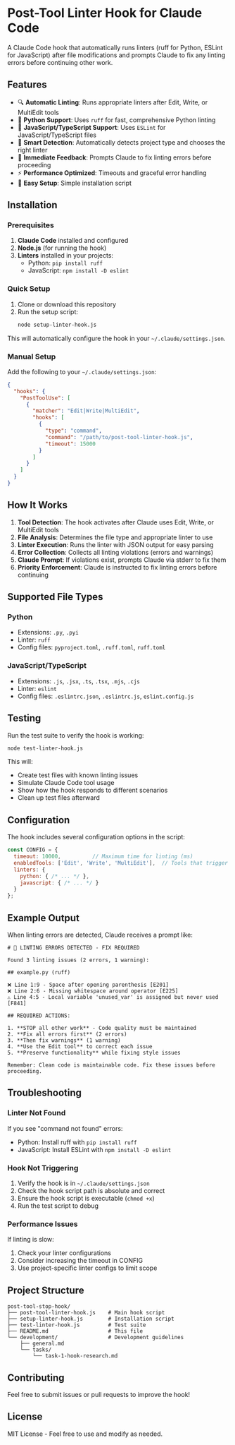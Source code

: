 # Post-Tool Linter Hook for Claude Code

A Claude Code hook that automatically runs linters (ruff for Python, ESLint for JavaScript) after file modifications and prompts Claude to fix any linting errors before continuing other work.

## Features

- 🔍 **Automatic Linting**: Runs appropriate linters after Edit, Write, or MultiEdit tools
- 🐍 **Python Support**: Uses `ruff` for fast, comprehensive Python linting
- 📜 **JavaScript/TypeScript Support**: Uses `ESLint` for JavaScript/TypeScript files
- 🎯 **Smart Detection**: Automatically detects project type and chooses the right linter
- 🚨 **Immediate Feedback**: Prompts Claude to fix linting errors before proceeding
- ⚡ **Performance Optimized**: Timeouts and graceful error handling
- 🔧 **Easy Setup**: Simple installation script

## Installation

### Prerequisites

1. **Claude Code** installed and configured
2. **Node.js** (for running the hook)
3. **Linters** installed in your projects:
   - Python: `pip install ruff`
   - JavaScript: `npm install -D eslint`

### Quick Setup

1. Clone or download this repository
2. Run the setup script:
   ```bash
   node setup-linter-hook.js
   ```

This will automatically configure the hook in your `~/.claude/settings.json`.

### Manual Setup

Add the following to your `~/.claude/settings.json`:

```json
{
  "hooks": {
    "PostToolUse": [
      {
        "matcher": "Edit|Write|MultiEdit",
        "hooks": [
          {
            "type": "command",
            "command": "/path/to/post-tool-linter-hook.js",
            "timeout": 15000
          }
        ]
      }
    ]
  }
}
```

## How It Works

1. **Tool Detection**: The hook activates after Claude uses Edit, Write, or MultiEdit tools
2. **File Analysis**: Determines the file type and appropriate linter to use
3. **Linter Execution**: Runs the linter with JSON output for easy parsing
4. **Error Collection**: Collects all linting violations (errors and warnings)
5. **Claude Prompt**: If violations exist, prompts Claude via stderr to fix them
6. **Priority Enforcement**: Claude is instructed to fix linting errors before continuing

## Supported File Types

### Python
- Extensions: `.py`, `.pyi`
- Linter: `ruff`
- Config files: `pyproject.toml`, `.ruff.toml`, `ruff.toml`

### JavaScript/TypeScript
- Extensions: `.js`, `.jsx`, `.ts`, `.tsx`, `.mjs`, `.cjs`
- Linter: `eslint`
- Config files: `.eslintrc.json`, `.eslintrc.js`, `eslint.config.js`

## Testing

Run the test suite to verify the hook is working:

```bash
node test-linter-hook.js
```

This will:
- Create test files with known linting issues
- Simulate Claude Code tool usage
- Show how the hook responds to different scenarios
- Clean up test files afterward

## Configuration

The hook includes several configuration options in the script:

```javascript
const CONFIG = {
  timeout: 10000,          // Maximum time for linting (ms)
  enabledTools: ['Edit', 'Write', 'MultiEdit'],  // Tools that trigger linting
  linters: {
    python: { /* ... */ },
    javascript: { /* ... */ }
  }
};
```

## Example Output

When linting errors are detected, Claude receives a prompt like:

```
# 🚨 LINTING ERRORS DETECTED - FIX REQUIRED

Found 3 linting issues (2 errors, 1 warning):

## example.py (ruff)

❌ Line 1:9 - Space after opening parenthesis [E201]
❌ Line 2:6 - Missing whitespace around operator [E225]
⚠️ Line 4:5 - Local variable 'unused_var' is assigned but never used [F841]

## REQUIRED ACTIONS:

1. **STOP all other work** - Code quality must be maintained
2. **Fix all errors first** (2 errors)
3. **Then fix warnings** (1 warning)
4. **Use the Edit tool** to correct each issue
5. **Preserve functionality** while fixing style issues

Remember: Clean code is maintainable code. Fix these issues before proceeding.
```

## Troubleshooting

### Linter Not Found

If you see "command not found" errors:
- Python: Install ruff with `pip install ruff`
- JavaScript: Install ESLint with `npm install -D eslint`

### Hook Not Triggering

1. Verify the hook is in `~/.claude/settings.json`
2. Check the hook script path is absolute and correct
3. Ensure the hook script is executable (`chmod +x`)
4. Run the test script to debug

### Performance Issues

If linting is slow:
1. Check your linter configurations
2. Consider increasing the timeout in CONFIG
3. Use project-specific linter configs to limit scope

## Project Structure

```
post-tool-stop-hook/
├── post-tool-linter-hook.js    # Main hook script
├── setup-linter-hook.js        # Installation script
├── test-linter-hook.js         # Test suite
├── README.md                   # This file
└── development/                # Development guidelines
    ├── general.md
    └── tasks/
        └── task-1-hook-research.md
```

## Contributing

Feel free to submit issues or pull requests to improve the hook!

## License

MIT License - Feel free to use and modify as needed.